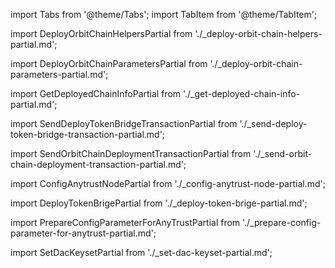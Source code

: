 import Tabs from '@theme/Tabs';
import TabItem from '@theme/TabItem';

import DeployOrbitChainHelpersPartial from './_deploy-orbit-chain-helpers-partial.md';

import DeployOrbitChainParametersPartial from './_deploy-orbit-chain-parameters-partial.md';

import GetDeployedChainInfoPartial from './_get-deployed-chain-info-partial.md';

import SendDeployTokenBridgeTransactionPartial from './_send-deploy-token-bridge-transaction-partial.md';

import SendOrbitChainDeploymentTransactionPartial from './_send-orbit-chain-deployment-transaction-partial.md';

import ConfigAnytrustNodePartial from './_config-anytrust-node-partial.md';

import DeployTokenBrigePartial from './_deploy-token-brige-partial.md';

import PrepareConfigParameterForAnyTrustPartial from './_prepare-config-parameter-for-anytrust-partial.md';

import SetDacKeysetPartial from './_set-dac-keyset-partial.md';




<div className="dynamic-content-tabs-toc">
  <Tabs
    className="tabgroup-with-label"
    defaultValue="1"
    groupId="rollup"
    values={[
      { label: '1. Prepare config', value: '1' },
      { label: '2. Deploy chain', value: '2' },
      { label: '3. Get chain info', value: '3' },
      { label: '4. Set DAC keyset', value: '4' },
      { label: '5. Configure node', value: '5' },
      { label: '6. Deploy token bridge', value: '6' },
    ]}
  >
    <TabItem value="1" label="Prepare config">
      <PrepareConfigParameterForAnyTrustPartial />
    </TabItem>
    <TabItem value="2" label="Deploy chain">
      <SendOrbitChainDeploymentTransactionPartial />
    </TabItem>
    <TabItem value="3" label="Get chain info">
      <GetDeployedChainInfoPartial />
    </TabItem>
    <TabItem value="4" label="Set DAC keyset">
      <SetDacKeysetPartial />
    </TabItem>
    <TabItem value="5" label="Configure node">
      <ConfigAnytrustNodePartial />
    </TabItem>
    <TabItem value="6" label="Deploy token bridge">
      <DeployTokenBrigePartial />
    </TabItem>
  </Tabs>
</div>
